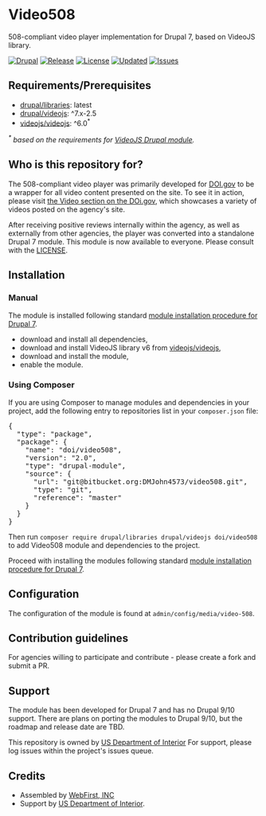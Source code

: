 # Video508

508-compliant video player implementation for Drupal 7, based on VideoJS library.

[![Drupal](https://badgen.net/badge/Drupal/7.x/blue)](https://www.drupal.org/7)
[![Release](https://badgen.net/github/release/DMJohn4573/video508)](https://github.com/DMJohn4573/video508/releases)
[![License](https://badgen.net/github/license/DMJohn4573/video508)][license]
[![Updated](https://badgen.net/github/last-commit/DMJohn4573/video508/main)](https://github.com/DMJohn4573/video508)
[![Issues](https://badgen.net/github/open-issues/DMJohn4573/video508)](https://github.com/DMJohn4573/video508/releases/issues)

## Requirements/Prerequisites

*  [drupal/libraries][drupal/libraries]: latest
*  [drupal/videojs][drupal/videojs]: ^7.x-2.5
*  [videojs/videojs](https://github.com/videojs/video.js): ^6.0<sup>*</sup>

_<sup>*</sup> based on the requirements for [VideoJS Drupal module][drupal/videojs]._

## Who is this repository for?

The 508-compliant video player was primarily developed for [DOI.gov][doi.gov] to be a wrapper for all video content presented on the site. To see it in action, please visit [the Video section on the DOi.gov][doi-video], which showcases a variety of videos posted on the agency's site.

After receiving positive reviews internally within the agency, as well as externally from other agencies, the player was converted into a standalone Drupal 7 module. This module is now available to everyone. Please consult with the [LICENSE][license].

## Installation

### Manual

The module is installed following standard [module installation procedure for Drupal 7](https://www.drupal.org/docs/7/extend/installing-modules).

- download and install all dependencies,
- download and install VideoJS library v6 from [videojs/videojs],
- download and install the module,
- enable the module.

### Using Composer

If you are using Composer to manage modules and dependencies in your project, add the following entry to repositories list in your `composer.json` file:

<pre>
{
  "type": "package",
  "package": {
    "name": "doi/video508",
    "version": "2.0",
    "type": "drupal-module",
    "source": {
      "url": "git@bitbucket.org:DMJohn4573/video508.git",
      "type": "git",
      "reference": "master"
    }
  }
}
</pre>

Then run `composer require drupal/libraries drupal/videojs doi/video508` to add Video508 module and dependencies to the project.

Proceed with installing the modules following standard [module installation procedure for Drupal 7](https://www.drupal.org/docs/7/extend/installing-modules).

## Configuration

The configuration of the module is found at `admin/config/media/video-508`.

## Contribution guidelines

For agencies willing to participate and contribute - please create a fork and submit a PR.

## Support

The module has been developed for Drupal 7 and has no Drupal 9/10 support. There are plans on porting the modules to Drupal 9/10, but the roadmap and release date are TBD.

This repository is owned by [US Department of Interior][doi.gov]
For support, please log issues within the project's issues queue.

## Credits

- Assembled by [WebFirst, INC][webfirst]
- Support by [US Department of Interior][doi.gov].

[doi.gov]: https://www.doi.gov
[webfirst]: https://www.webfirst.com
[drupal/libraries]: https://www.drupal.org/project/libraries
[drupal/videojs]: https://www.drupal.org/project/videojs
[videojs/videojs]: https://github.com/videojs/video.js
[doi-video]: https://www.doi.gov/video
[license]: ./LICENSE
